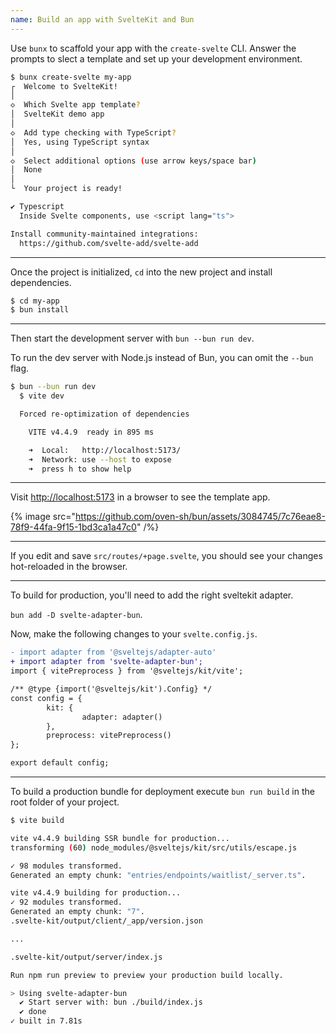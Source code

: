```yaml
---
name: Build an app with SvelteKit and Bun
---
```


Use `bunx` to scaffold your app with the `create-svelte` CLI. Answer the prompts to slect a template and set up your development environment.

```sh
$ bunx create-svelte my-app
┌  Welcome to SvelteKit!
│
◇  Which Svelte app template?
│  SvelteKit demo app
│
◇  Add type checking with TypeScript?
│  Yes, using TypeScript syntax
│
◇  Select additional options (use arrow keys/space bar)
│  None
│
└  Your project is ready!

✔ Typescript
  Inside Svelte components, use <script lang="ts">

Install community-maintained integrations:
  https://github.com/svelte-add/svelte-add
```

---

Once the project is initialized, `cd` into the new project and install dependencies.

```sh
$ cd my-app
$ bun install
```

---

Then start the development server with `bun --bun run dev`.

To run the dev server with Node.js instead of Bun, you can omit the `--bun` flag.

```sh
$ bun --bun run dev
  $ vite dev

  Forced re-optimization of dependencies

    VITE v4.4.9  ready in 895 ms

    ➜  Local:   http://localhost:5173/
    ➜  Network: use --host to expose
    ➜  press h to show help
```

---

Visit [http://localhost:5173](http://localhost:5173/) in a browser to see the template app.

{% image src="https://github.com/oven-sh/bun/assets/3084745/7c76eae8-78f9-44fa-9f15-1bd3ca1a47c0" /%}

---

If you edit and save `src/routes/+page.svelte`, you should see your changes hot-reloaded in the browser.

---

To build for production, you'll need to add the right sveltekit adapter. 

`bun add -D svelte-adapter-bun`.

Now, make the following changes to your `svelte.config.js`.

```diff
- import adapter from '@sveltejs/adapter-auto'
+ import adapter from 'svelte-adapter-bun';
import { vitePreprocess } from '@sveltejs/kit/vite';

/** @type {import('@sveltejs/kit').Config} */
const config = {
        kit: {
                adapter: adapter()
        },
        preprocess: vitePreprocess()
};

export default config;
```

---

To build a production bundle for deployment execute `bun run build` in the root folder of your project.

```sh
$ vite build

vite v4.4.9 building SSR bundle for production...
transforming (60) node_modules/@sveltejs/kit/src/utils/escape.js

✓ 98 modules transformed.
Generated an empty chunk: "entries/endpoints/waitlist/_server.ts".

vite v4.4.9 building for production...
✓ 92 modules transformed.
Generated an empty chunk: "7".
.svelte-kit/output/client/_app/version.json                                     0.03 kB │ gzip:  0.05 kB

...

.svelte-kit/output/server/index.js                                             86.47 kB

Run npm run preview to preview your production build locally.

> Using svelte-adapter-bun
  ✔ Start server with: bun ./build/index.js
  ✔ done
✓ built in 7.81s
```

